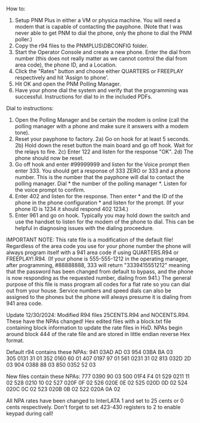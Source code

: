 How to:

1) Setup PNM Plus in either a VM or physica machine. You will need a modem that is capable of contacting the payphone. (Note that I was never able to get PNM to dial the phone, only the phone to dial the PNM poller.)
2) Copy the r94 files to the PNMPLUS\DBCONFIG folder.
3) Start the Operator Console and create a new phone. Enter the dial from number (this does not really matter as we cannot control the dial from area code), the phone ID, and a Location.
4) Click the "Rates" button and choose either QUARTERS or FREEPLAY respectively and hit 'Assign to phone'.
5) Hit OK and open the PNM Polling Manager.
6) Have your phone dial the system and verify that the programming was successful. Instructions for dial to in the included PDFs.

Dial to instructions:
1) Open the Polling Manager and be certain the modem is online (call the polling manager with a phone and make sure it answers with a modem tone).
2) Reset your payphone to factory.
    2a) Go on hook for at least 5 seconds.
    2b) Hold down the reset button the main board and go off hook. Wait for the relays to fire.
    2c) Enter 122 and listen for the response "OK".
    2d) The phone should now be reset.
3) Go off hook and enter #99999999 and listen for the Voice prompt then enter 333. You should get a response of 333 ZERO or 333 and a phone number. This is the number that the payphone will dial to contact the polling manager. Dial * the number of the polling manager *. Listen for the voice prompt to confirm.
4) Enter 402 and listen for the response. Then enter * and the ID of the phone in the phone configuration * and listen for the prompt. (If your phone ID is 1234 it should respond 402 1234.)
5) Enter 961 and go on hook. Typically you may hold down the switch and use the handset to listen for the modem of the phone to dial. This can be helpful in diagnosing issues with the dialing proceedure.


IMPORTANT NOTE: This rate file is a modification of the default file! Regardless of the area code you use for your phone number the phone will always program itself with a 941 area code if using QUARTERS.R94 or FREEPLAY!.R94. (If your phone is 555-555-1212 in the operating manager, after programming, #88888888, 333 will return "3339415551212" meaning that the password has been changed from default to bypass, and the phone is now responding as the requested number, dialing from 941.) The general purpose of this file is mass program all codes for a flat rate so you can dial out from your house. Service numbers and speed dials can also be assigned to the phones but the phone will always presume it is dialing from 941 area code.


Update 12/30/2024:
Modified R94 files 25CENTS.R94 and NOCENTS.R94. These have the NPAs changed! Hex edited files with a block.txt file containing block information to update the rate files in HxD. NPAs begin around block 444 of the rate file and are stored in little endian reverse Hex format. 

Default r94 contains these NPAs:
941	03AD	AD 03
954	03BA	BA 03	
305	0131	31 01
352	0160	60 01
407	0197	97 01
561	0231	31 02
813	032D	2D 03
904	0388	88 03
850	0352	52 03

New files contain these NPAs:
777	0390	90 03
500	01F4	F4 01
529	0211	11 02
528	0210	10 02
527	020F	0F 02
526	020E	0E 02
525	020D	0D 02
524	020C	0C 02
523	020B	0B 02
522	020A	0A 02

All NPA rates have been changed to InterLATA 1 and set to 25 cents or 0 cents respectively. 
Don't forget to set 423-430 registers to 2 to enable keypad during call!
